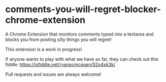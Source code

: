 # comments-you-will-regret-blocker-chrome-extension
A Chrome Extension that monitors comments typed into a textarea and blocks you from posting silly things you will regret!


This extension is a work in progress!

If anyone wants to play with what we have so far, they can check out this fiddle:
https://jsfiddle.net/ryanpcmcquen/52o4xk3k/

Pull requests and issues are always welcome!
